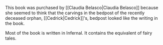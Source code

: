 This book was purchased by [[Claudia Belasco|Claudia Belasco]] because she seemed to think that the carvings in the bedpost of the recently deceased orphan, [[Cedrick|Cedrick]]'s, bedpost looked like the writing in the book.

Most of the book is written in Infernal. It contains the equivalent of fairy tales.
